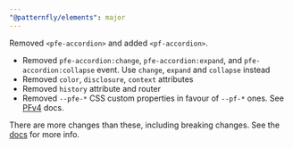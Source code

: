 ```yaml
---
"@patternfly/elements": major
---
```


Removed `<pfe-accordion>` and added `<pf-accordion>`.

- Removed `pfe-accordion:change`, `pfe-accordion:expand`, and 
  `pfe-accordion:collapse` event.
  Use `change`, `expand` and `collapse` instead
- Removed `color`, `disclosure`, `context` attributes
- Removed `history` attribute and router
- Removed `--pfe-*` CSS custom properties in favour of `--pf-*` ones. See 
  [PFv4][PFv4] docs.

There are more changes than these, including breaking changes. See the 
[docs][docs] for more info.

[docs]: https://patternflyelements.org/components/accordion/
[PFv4]: https://patternfly.org/v4/
